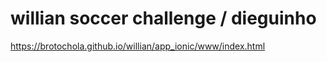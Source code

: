 # willian soccer challenge / dieguinho

https://brotochola.github.io/willian/app_ionic/www/index.html

